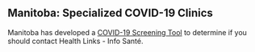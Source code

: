 ## Manitoba: Specialized COVID-19 Clinics

Manitoba has developed a [COVID-19 Screening Tool](https://sharedhealthmb.ca/covid19/screening-tool/) to determine if you should contact Health Links - Info Santé.
